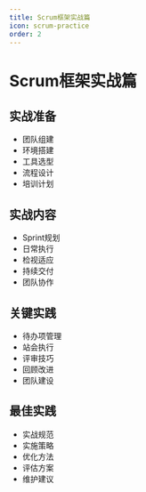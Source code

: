 ```yaml
---
title: Scrum框架实战篇
icon: scrum-practice
order: 2
---
```


# Scrum框架实战篇

## 实战准备
- 团队组建
- 环境搭建
- 工具选型
- 流程设计
- 培训计划

## 实战内容
- Sprint规划
- 日常执行
- 检视适应
- 持续交付
- 团队协作

## 关键实践
- 待办项管理
- 站会执行
- 评审技巧
- 回顾改进
- 团队建设

## 最佳实践
- 实战规范
- 实施策略
- 优化方法
- 评估方案
- 维护建议
